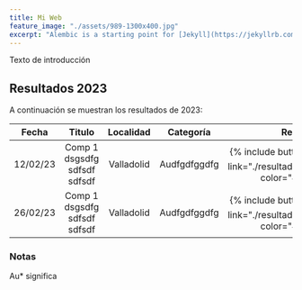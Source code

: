 ```yaml
---
title: Mi Web
feature_image: "./assets/989-1300x400.jpg"
excerpt: "Alembic is a starting point for [Jekyll](https://jekyllrb.com/) projects. Rather than starting from scratch, this boilerplate is designed to get the ball rolling immediately. Install it, configure it, tweak it, push it."
---
```


Texto de introducción

## Resultados 2023

A continuación se muestran los resultados de 2023:

| Fecha      | Titulo | Localidad     | Categoría    | Resultados | 
|    :----:   |    :----:   |    :----:   |     :----:   |     :----:   |
| 12/02/23 | Comp 1  dsgsdfg sdfsdf sdfsdf  |  Valladolid  |  Audfgdfggdfg |  {% include button.html text="Acta⬇️"  link="./resultados/2023/sample.pdf" color="#0366d6" %} |
| 26/02/23 | Comp 1  dsgsdfg sdfsdf sdfsdf  |  Valladolid  |  Audfgdfggdfg |  {% include button.html text="Acta⬇️"  link="./resultados/2023/sample.pdf" color="#0366d6" %} |


### Notas

Au* significa 